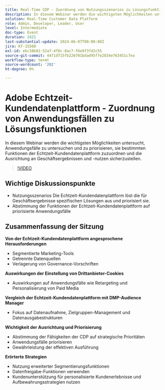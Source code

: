 ```yaml
---
title: Real-Time CDP - Zuordnung von Nutzungsszenarios zu Lösungsfunktionen
description: In diesem Webinar werden die wichtigsten Möglichkeiten untersucht, Anwendungsfälle zu untersuchen und zu priorisieren, sie bestimmten RTCDP-Funktionen zuzuordnen und sicherzustellen, dass sie sich an geschäftliche Ergebnisse und Werte anpassen. Wichtige Diskussionspunkte - Anwendungsbeispiele RT-CDP löst die spezifischen geschäftlichen Ergebnisse aus und priorisiert sie ​ RT-CDP-Funktionen an priorisierte Anwendungsfälle anzupassen
solution: Real-Time Customer Data Platform
role: Admin, Developer, Leader, User
level: Intermediate
doc-type: Event
duration: 2421
last-substantial-update: 2024-06-07T00:00:00Z
jira: KT-15560
exl-id: ebc38b82-52a7-4f8c-8ac7-f6e9f3fd2c55
source-git-commit: 4471d715fb226701bdad95ffe2834e763451c7ea
workflow-type: tm+mt
source-wordcount: '202'
ht-degree: 0%

---
```


# Adobe Echtzeit-Kundendatenplattform - Zuordnung von Anwendungsfällen zu Lösungsfunktionen

In diesem Webinar werden die wichtigsten Möglichkeiten untersucht, Anwendungsfälle zu untersuchen und zu priorisieren, sie bestimmten Funktionen der Echtzeit-Kundendatenplattform zuzuordnen und die Ausrichtung an Geschäftsergebnissen und -nutzen sicherzustellen.

>[!VIDEO](https://video.tv.adobe.com/v/3429290/?learn=on)

## Wichtige Diskussionspunkte

* Nutzungsszenarios Die Echtzeit-Kundendatenplattform löst die für Geschäftsergebnisse spezifischen Lösungen aus und priorisiert sie.
* Abstimmung der Funktionen der Echtzeit-Kundendatenplattform auf priorisierte Anwendungsfälle

## Zusammenfassung der Sitzung

**Von der Echtzeit-Kundendatenplattform angesprochene Herausforderungen**

* Segmentierte Marketing-Tools
* Getrennte Datenquellen
* Verlagerung von Governance-Vorschriften

**Auswirkungen der Einstellung von Drittanbieter-Cookies**

* Auswirkungen auf Anwendungsfälle wie Retargeting und Personalisierung von Paid Media

**Vergleich der Echtzeit-Kundendatenplattform mit DMP-Audience Manager**

* Fokus auf Datenaufnahme, Zielgruppen-Management und Datenausgabestrukturen

**Wichtigkeit der Ausrichtung und Priorisierung**

* Abstimmung der Fähigkeiten der CDP auf strategische Prioritäten
* Anwendungsfälle priorisieren
* Gewährleistung der effektiven Ausführung

**Erörterte Strategien**

* Nutzung erweiterter Segmentierungsfunktionen
* Datenfreigabe-Funktionen verwenden
* Kundenunterstützung für personalisierte Kundenerlebnisse und Aufbewahrungsstrategien nutzen
